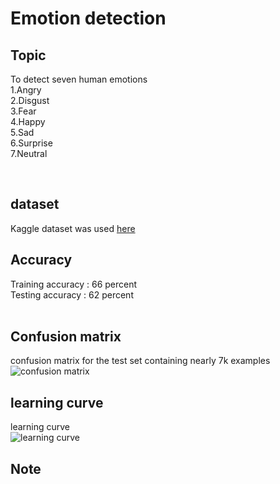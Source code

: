 # Emotion detection
## Topic 
To detect seven human emotions<br/>
1.Angry <br/>
2.Disgust <br/>
3.Fear <br/>
4.Happy <br/>
5.Sad <br/>
6.Surprise <br/>
7.Neutral <br/>

<br/>

## dataset
Kaggle dataset was used <a href = "https://www.kaggle.com/c/challenges-in-representation-learning-facial-expression-recognition-challenge/data">here</a>
<br/>

## Accuracy
Training accuracy : 66 percent <br/>
Testing accuracy : 62 percent <br/>
<br/>


## Confusion matrix
confusion matrix for the test set containing nearly 7k examples<br/>
<img src = "https://github.com/adibyte95/emotion_detection/blob/master/confusion_matrix.png" alt ="confusion matrix">
<br/>

## learning curve
learning curve <br/>
<img src="https://github.com/adibyte95/emotion_detection/blob/master/loss_curve.png" alt = "learning curve" />
<br/>

## Note
<br/>
